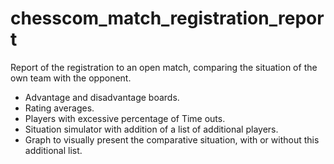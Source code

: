 # chesscom_match_registration_report
Report of the registration to an open match, comparing the situation of the own team with the opponent.
- Advantage and disadvantage boards.
- Rating averages.
- Players with excessive percentage of Time outs.
- Situation simulator with addition of a list of additional players.
- Graph to visually present the comparative situation, with or without this additional list.


